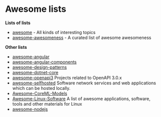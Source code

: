 
# Awesome lists

**Lists of lists**  

* [awesome](https://github.com/sindresorhus/awesome) - All kinds of interesting topics 
* [awesome-awesomeness](https://github.com/bayandin/awesome-awesomeness) - A curated list of awesome awesomeness 


**Other lists**  

* [awesome-angular](https://github.com/PatrickJS/awesome-angular)
* [awesome-angular-components](https://github.com/brillout/awesome-angular-components)
* [awesome-design-patterns](https://github.com/DovAmir/awesome-design-patterns) 
* [awesome-dotnet-core](https://github.com/thangchung/awesome-dotnet-core) 
* [awesome-openapi3](https://github.com/APIs-guru/awesome-openapi3) Projects related to OpenAPI 3.0.x
* [awesome-selfhosted](https://github.com/Kickball/awesome-selfhosted) Software network services and web applications which can be hosted locally.
* [Awesome-CoreML-Models](https://github.com/likedan/Awesome-CoreML-Models) 
* [Awesome-Linux-Software](https://github.com/luong-komorebi/Awesome-Linux-Software) A list of awesome applications, software, tools and other materials for Linux 
* [awesome-nodejs](https://github.com/sindresorhus/awesome-nodejs) 
